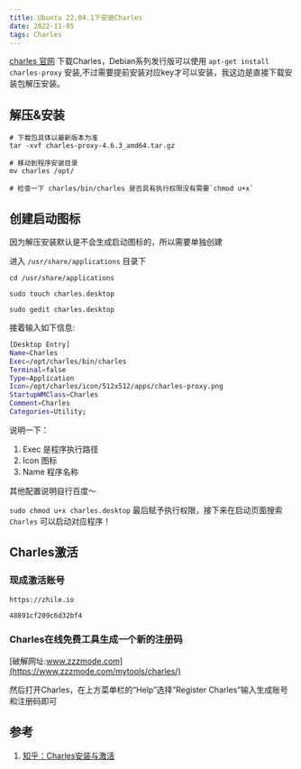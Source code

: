 ```yaml
---
title: Ubuntu 22.04.1下安装Charles
date: 2022-11-05
tags: Charles
---
```


[charles 官网](https://www.charlesproxy.com/) 下载Charles，Debian系列发行版可以使用 `apt-get install charles-proxy` 安装,不过需要提前安装对应key才可以安装，我这边是直接下载安装包解压安装。


## 解压&安装
```
# 下载包具体以最新版本为准
tar -xvf charles-proxy-4.6.3_amd64.tar.gz

# 移动到程序安装目录
mv charles /opt/

# 检查一下 charles/bin/charles 是否具有执行权限没有需要`chmod u+x`

```

## 创建启动图标
因为解压安装默认是不会生成启动图标的，所以需要单独创建

进入 `/usr/share/applications` 目录下

```
cd /usr/share/applications

sudo touch charles.desktop

sudo gedit charles.desktop

```

接着输入如下信息:
```sh
[Desktop Entry]
Name=Charles
Exec=/opt/charles/bin/charles
Terminal=false
Type=Application
Icon=/opt/charles/icon/512x512/apps/charles-proxy.png
StartupWMClass=Charles
Comment=Charles
Categories=Utility;

```
说明一下：
1. Exec 是程序执行路径
2. Icon 图标
3. Name 程序名称


其他配置说明自行百度～

`sudo chmod u+x charles.desktop` 最后赋予执行权限，接下来在启动页面搜索`Charles` 可以启动对应程序！



## Charles激活

### 现成激活账号

```
https://zhile.io

48891cf209c6d32bf4

```



### Charles在线免费工具生成一个新的注册码

[破解网址:www.zzzmode.com](https://www.zzzmode.com/mytools/charles/)


然后打开Charles，在上方菜单栏的“Help”选择“Register Charles”输入生成账号和注册码即可


## 参考
1. [知乎：Charles安装与激活](https://zhuanlan.zhihu.com/p/537292816)